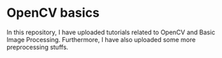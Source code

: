 # OpenCV basics
In this repository, I have uploaded tutorials related to OpenCV and Basic Image Processing.
Furthermore, I have also uploaded some more preprocessing stuffs.
